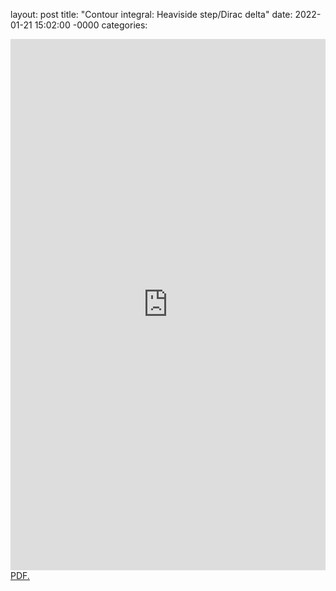 layout: post
title: "Contour integral: Heaviside step/Dirac delta"
date: 2022-01-21 15:02:00 -0000
categories: 

<embed src="https://ant-stephenson.github.io/pdf/diff-stepfn=deltafn_proof.pdf" width="100%" height="850px"/>
<a href="ant-stephenson.github.io/pdf/diff-stepfn=deltafn_proof.pdf" target="_blank">PDF.</a>
